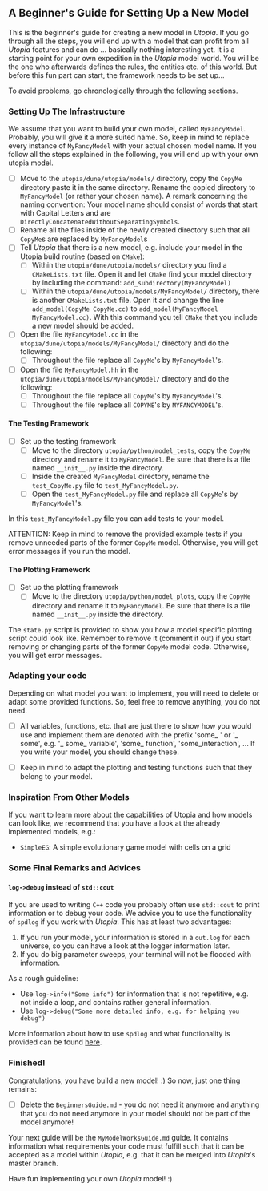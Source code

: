 ## A Beginner's Guide for Setting Up a New Model

This is the beginner's guide for creating a new model in _Utopia_. If you go through all the steps, you will end up with a model that can profit from all _Utopia_ features and can do ... basically nothing interesting yet. It is a starting point for your own expedition in the _Utopia_ model world. You will be the one who afterwards defines the rules, the entities etc. of this world. But before this fun part can start, the framework needs to be set up...

To avoid problems, go chronologically through the following sections.

### Setting Up The Infrastructure

We assume that you want to build your own model, called `MyFancyModel`. Probably, you will give it a more suited name. So, keep in mind to replace every instance of `MyFancyModel` with your actual chosen model name. If you follow all the steps explained in the following, you will end up with your own utopia model.

- [ ] Move to the `utopia/dune/utopia/models/` directory, copy the `CopyMe` directory paste it in the same directory. Rename the copied directory to `MyFancyModel` (or rather your chosen name). 
A remark concerning the naming convention: Your model name should consist of words that start with Capital Letters and are `DirectlyConcatenatedWithoutSeparatingSymbols`.
- [ ] Rename all the files inside of the newly created directory such that all `CopyMe`s are replaced by `MyFancyModel`s
- [ ] Tell _Utopia_ that there is a new model, e.g. include your model in the Utopia build routine (based on `CMake`):
    - [ ] Within the `utopia/dune/utopia/models/` directory you find a `CMakeLists.txt` file. Open it and let `CMake` find your model directory by including the command: `add_subdirectory(MyFancyModel)` 
    - [ ] Within the `utopia/dune/utopia/models/MyFancyModel/` directory, there is another `CMakeLists.txt` file. Open it and change the line `add_model(CopyMe CopyMe.cc)` to `add_model(MyFancyModel MyFancyModel.cc)`. With this command you tell `CMake` that you include a new model should be added.
- [ ] Open the file `MyFancyModel.cc` in the `utopia/dune/utopia/models/MyFancyModel/` directory and do the following:
  - [ ] Throughout the file replace all `CopyMe`'s by `MyFancyModel`'s.
- [ ] Open the file `MyFancyModel.hh` in the `utopia/dune/utopia/models/MyFancyModel/` directory and do the following:
  - [ ] Throughout the file replace all `CopyMe`'s by `MyFancyModel`'s.
  - [ ] Throughout the file replace all `COPYME`'s by `MYFANCYMODEL`'s.

#### The Testing Framework
- [ ] Set up the testing framework
  - [ ] Move to the directory `utopia/python/model_tests`, copy the `CopyMe` directory and rename it to `MyFancyModel`. Be sure that there is a file named `__init__.py` inside the directory. 
  - [ ] Inside the created `MyFancyModel` directory, rename the `test_CopyMe.py` file to `test_MyFancyModel.py`.
  - [ ] Open the `test_MyFancyModel.py` file and replace all `CopyMe`'s by `MyFancyModel`'s.

In this `test_MyFancyModel.py` file you can add tests to your model. 

ATTENTION: Keep in mind to remove the provided example tests if you remove unneeded parts of the former `CopyMe` model. Otherwise, you will get error messages if you run the model.

#### The Plotting Framework
- [ ] Set up the plotting framework
  - [ ] Move to the directory `utopia/python/model_plots`, copy the `CopyMe` directory and rename it to `MyFancyModel`. Be sure that there is a file named `__init__.py` inside the directory.

The `state.py` script is provided to show you how a model specific plotting script could look like. Remember to remove it (comment it out) if you start removing or changing parts of the former `CopyMe` model code. Otherwise, you will get error messages.

### Adapting your code 
Depending on what model you want to implement, you will need to delete or adapt some provided functions. So, feel free to remove anything, you do not need.

- [ ] All variables, functions, etc. that are just there to show how you would use and implement them are denoted with the prefix 'some_ ' or '_ some', e.g. '_ some_ variable', 'some_ function', 'some_interaction', ...
If you write your model, you should change these.

- [ ] Keep in mind to adapt the plotting and testing functions such that they belong to your model.

### Inspiration From Other Models
If you want to learn more about the capabilities of Utopia and how models can look like, we recommend that you have a look at the already implemented models, e.g.:

* `SimpleEG`: A simple evolutionary game model with cells on a grid
<!--2. MovingAgents: A simple model with agents that move on a grid-->

### Some Final Remarks and Advices

#### `log->debug` instead of `std::cout`

If you are used to writing `C++` code you probably often use `std::cout` to print information or to debug your code. We advice you to use the functionality of `spdlog` if you work with _Utopia_. This has at least two advantages:

1. If you run your model, your information is stored in a `out.log` for each universe, so you can have a look at the logger information later.
2. If you do big parameter sweeps, your terminal will not be flooded with information.

As a rough guideline:

- Use `log->info("Some info")` for information that is not repetitive, e.g. not inside a loop, and contains rather general information.
- Use `log->debug("Some more detailed info, e.g. for helping you debug")` 

More information about how to use `spdlog` and what functionality is provided can be found [here](https://github.com/gabime/spdlog).

### Finished! 

Congratulations, you have build a new model! :) So now, just one thing remains:

- [ ] Delete the `BeginnersGuide.md` - you do not need it anymore and anything that you do not need anymore in your model should not be part of the model anymore!

Your next guide will be the `MyModelWorksGuide.md` guide. It contains information what requirements your code must fulfill such that it can be accepted as a model within _Utopia_, e.g. that it can be merged into _Utopia_'s master branch. 

Have fun implementing your own _Utopia_ model! :) 
